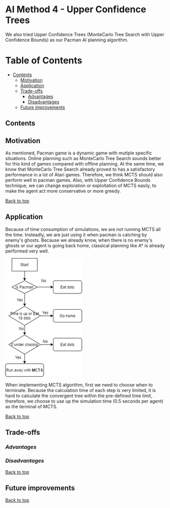 # AI Method 4 - Upper Confidence Trees 

We also tried Upper Confidence Trees (MonteCarlo Tree Search with Upper Confidence Bounds) as our Pacman AI planning algorithm. 

# Table of Contents
- [Contents](#Contents)
  * [Motivation](#motivation)
  * [Application](#application)
  * [Trade-offs](#trade-offs)     
     - [Advantages](#advantages)
     - [Disadvantages](#disadvantages)
  * [Future improvements](#future-improvements)

## Contents  
## Motivation 

As mentioned, Pacman game is a dynamic game with mutiple specific situations. Online planning such as MonteCarlo Tree Search sounds better for this kind of games compared with offline planning. At the same time, we know that MonteCarlo Tree Search already proved to has a satisfactory performance in a lot of Atari games. Therefore, we think MCTS should also perform well in pacman games. Also, with Upper Confidence Bounds technique, we can change exploration or exploitation of MCTS easily, to make the agent act more conservative or more greedy.

[Back to top](#table-of-contents)

## Application  

Because of time consumption of simulations, we are not running MCTS all the time. Insteadly, we are just using it when pacman is catching by enemy's ghosts. Because we already know, when there is no enemy's ghosts or our agent is going back home, classical planning like A* is already performed very well. 

![When to run MCTS](images/MCTS_decision_tree.png)

When implementing MCTS algorithm, first we need to choose when to terminate. Because the calculation time of each step is very limited, it is hard to calculate the convergent tree within the pre-defined time limit, therefore, we choose to use up the simulation time (0.5 seconds per agent) as the terminal of MCTS.

[Back to top](#table-of-contents)

## Trade-offs  
### *Advantages*  


### *Disadvantages*

[Back to top](#table-of-contents)

## Future improvements  

[Back to top](#table-of-contents)
